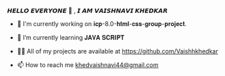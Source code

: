 𝙃𝙀𝙇𝙇𝙊 𝙀𝙑𝙀𝙍𝙔𝙊𝙉𝙀 👋 , 𝙄 𝘼𝙈 𝙑𝘼𝙄𝙎𝙃𝙉𝘼𝙑𝙄 𝙆𝙃𝙀𝘿𝙆𝘼𝙍

- 🌱 I'm currently working on 𝐢𝐜𝐩-8.0-𝐡𝐭𝐦𝐥-𝐜𝐬𝐬-𝐠𝐫𝐨𝐮𝐩-𝐩𝐫𝐨𝐣𝐞𝐜𝐭.
  
- 🌱 I’m currently learning 𝐉𝐀𝐕𝐀 𝐒𝐂𝐑𝐈𝐏𝐓

- 👩‍💻 All of my projects are available at https://github.com/Vaishhkhedkar 

- 📫 How to reach me khedvaishnavi44@gmail.com
  
